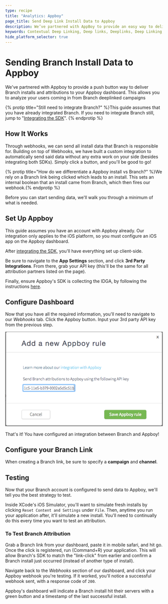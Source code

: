 ```yaml
---
type: recipe
title: "Analytics: Appboy"
page_title: Send Deep Link Install Data to Appboy
description: We’ve partnered with AppBoy to provide an easy way to deliver Branch installs and attributions to your Appboy dashboard. Learn how to set it up.
keywords: Contextual Deep Linking, Deep links, Deeplinks, Deep Linking, Deeplinking, Deferred Deep Linking, Deferred Deeplinking, Google App Indexing, Google App Invites, Apple Universal Links, Apple Spotlight Search, Facebook App Links, AppLinks, Deepviews, Deep views, Analytics, Install Data, Appboy
hide_platform_selector: true
---
```


# Sending Branch Install Data to Appboy

We've partnered with Appboy to provide a push button way to deliver Branch installs and attributions to your Appboy dashboard. This allows you to analyze your users coming in from Branch deeplinked campaigns

{% protip title="Still need to integrate Branch?" %}This guide assumes that you have already integrated Branch. If you need to integrate Branch still, jump to "[Integrating the SDK](/recipes/quickstart_guide/ios/)".
{% endprotip %}

## How It Works

Through webhooks, we can send all install data that Branch is responsible for. Building on top of Webhooks, we have built a custom integration to automatically send said data without any extra work on your side (besides integrating both SDKs). Simply click a button, and you'll be good to go!

{% protip title="How do we differentiate a Appboy install vs Branch?" %}We rely on a Branch link being clicked which leads to an install. This sets an internal boolean that an install came from Branch, which then fires our webhook.{% endprotip %}

Before you can start sending data, we'll walk you through a minimum of what is needed.

## Set Up Appboy

This guide assumes you have an account with Appboy already. Our integration only applies to the iOS platform, so you must configure an iOS app on the Appboy dashboard.

After [integrating the SDK](https://documentation.appboy.com/), you'll have everything set up client-side.

Be sure to navigate to the **App Settings** section, and click **3rd Party Integrations**. From there, grab your API key (this'll be the same for all attribution partners listed on the page).

Finally, ensure Appboy's SDK is collecting the IDGA, by following the instructions [here](https://documentation.appboy.com/iOS/#optional-idfa-collection).


## Configure Dashboard

Now that you have all the required information, you'll need to navigate to our *Webhooks* tab. Click the Appboy button. Input your 3rd party API key from the previous step.

![branch-appboy-settings](/img/recipes/appboy/appboy-add.png)

That's it! You have configured an integration between Branch and Appboy!

## Configure your Branch Link

When creating a Branch link, be sure to specify a **campaign** and **channel**.

## Testing

Now that your Branch account is configured to send data to Appboy, we'll tell you the best strategy to test.

Inside XCode's iOS Simulator, you'll want to simulate fresh installs by clicking `Reset Content and Settings` under `File`. Then, anytime you run your application after, it'll simulate a new install. You'll need to continually do this every time you want to test an attribution.

### To Test Branch Attribution

Grab a Branch link from your dashboard, paste it in mobile safari, and hit go. Once the click is registered, run (Command+R) your application. This will allow Branch's SDK to match the "link-click" from earlier and confirm a Branch install just occurred (instead of another type of install).

Navigate back to the *Webhooks* section of our dashboard, and click your Appboy webhook you're testing. If it worked, you'll notice a successful webhook sent, with a response code of `200`.

Appboy's dashboard will indicate a Branch install hit their servers with a green button and a timestamp of the last successful install.